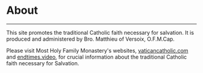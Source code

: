 # About

***

This site promotes the traditional Catholic faith necessary for salvation. It is produced and administered by Bro. Matthieu of Versoix, O.F.M.Cap.

Please visit Most Holy Family Monastery's websites, [vaticancatholic.com](https://vaticancatholic.com) and [endtimes.video](https://endtimes.video), for crucial information about the traditional Catholic faith necessary for Salvation.

